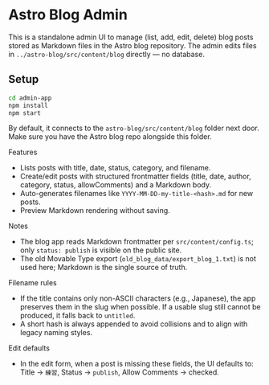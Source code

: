 # Astro Blog Admin

This is a standalone admin UI to manage (list, add, edit, delete) blog posts stored as Markdown files in the Astro blog repository. The admin edits files in `../astro-blog/src/content/blog` directly — no database.

## Setup

```bash
cd admin-app
npm install
npm start
```

By default, it connects to the `astro-blog/src/content/blog` folder next door. Make sure you have the Astro blog repo alongside this folder.

Features
- Lists posts with title, date, status, category, and filename.
- Create/edit posts with structured frontmatter fields (title, date, author, category, status, allowComments) and a Markdown body.
- Auto-generates filenames like `YYYY-MM-DD-my-title-<hash>.md` for new posts.
- Preview Markdown rendering without saving.

Notes
- The blog app reads Markdown frontmatter per `src/content/config.ts`; only `status: publish` is visible on the public site.
- The old Movable Type export (`old_blog_data/export_blog_1.txt`) is not used here; Markdown is the single source of truth.

Filename rules
- If the title contains only non-ASCII characters (e.g., Japanese), the app preserves them in the slug when possible. If a usable slug still cannot be produced, it falls back to `untitled`.
- A short hash is always appended to avoid collisions and to align with legacy naming styles.

Edit defaults
- In the edit form, when a post is missing these fields, the UI defaults to: Title → `練習`, Status → `publish`, Allow Comments → checked.

